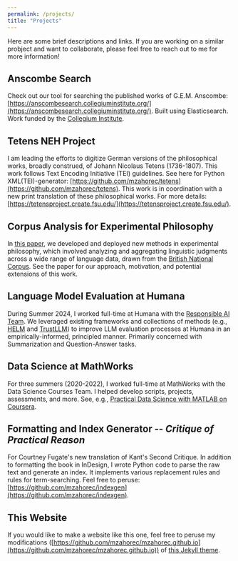 ```yaml
---
permalink: /projects/
title: "Projects"
---
```


Here are some brief descriptions and links. If you are working on a similar probject and want to collaborate, please feel free to reach out to me for more information!

## Anscombe Search
Check out our tool for searching the published works of G.E.M. Anscombe: [https://anscombesearch.collegiuminstitute.org/](https://anscombesearch.collegiuminstitute.org/). Built using Elasticsearch. Work funded by the [Collegium Institute](https://collegiuminstitute.org/). 

## Tetens NEH Project
I am leading the efforts to digitize German versions of the philosophical works, broadly construed, of Johann Nicolaus Tetens (1736-1807). This work follows Text Encoding Initiative (TEI) guidelines. See here for Python XML(TEI)-generator: [https://github.com/mzahorec/tetens](https://github.com/mzahorec/tetens). This work is in coordination with a new print translation of these philosophical works. For more details: [https://tetensproject.create.fsu.edu/](https://tetensproject.create.fsu.edu/). 

## Corpus Analysis for Experimental Philosophy
In [this paper](http://127.0.0.1:4000/research/#linguistic-corpora-and-ordinary-language-on-the-dispute-between-ryle-and-austin-about-the-use-of-voluntary-involuntary-voluntarily-and-involuntarily), we developed and deployed new methods in experimental philosophy, which involved analyzing and aggregating linguistic judgments across a wide range of language data, drawn from the [British National Corpus](https://www.english-corpora.org/bnc/). See the paper for our approach, motivation, and potential extensions of this work.

## Language Model Evaluation at Humana
During Summer 2024, I worked full-time at Humana with the [Responsible AI Team](https://mostly.ai/data-democratization-podcast/fair-synthetic-data-and-ethical-ai-in-healthcare). We leveraged existing frameworks and collections of methods (e.g., [HELM](https://crfm.stanford.edu/helm/) and [TrustLLM](https://trustllm.eu/)) to improve LLM evaluation processes at Humana in an empirically-informed, principled manner. Primarily concerned with Summarization and Question-Answer tasks.

## Data Science at MathWorks
For three summers (2020-2022), I worked full-time at MathWorks with the Data Science Courses Team. I helped develop scripts, projects, assessments, and more. See, e.g., [Practical Data Science with MATLAB on Coursera](https://www.coursera.org/specializations/practical-data-science-matlab). 

## Formatting and Index Generator -- *Critique of Practical Reason*
For Courtney Fugate's new translation of Kant's Second Critique. In addition to formatting the book in InDesign, I wrote Python code to parse the raw text and generate an index. It implements various replacement rules and rules for term-searching. Feel free to peruse: [https://github.com/mzahorec/indexgen](https://github.com/mzahorec/indexgen).

## This Website
If you would like to make a website like this one, feel free to peruse my modifications ([https://github.com/mzahorec/mzahorec.github.io](https://github.com/mzahorec/mzahorec.github.io)) of [this Jekyll theme](https://github.com/mmistakes/minimal-mistakes).
